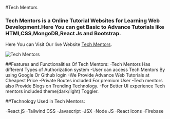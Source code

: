 #Tech Mentors
### Tech Mentors is a Online Tutorial Websites  for Learning Web Development.Here You can get Basic to Advance Tutorials like **HTMl**,**CSS**,**MongoDB**,**React Js** and **Bootstrap**.
Here You can Visit Our live Website [Tech Mentors](https://tech-mentors-2221d.web.app/).

![Tech Mentors](https://th.bing.com/th/id/OIP.ebNAwO_g5Dd4bZKk2AOAywHaEK?pid=ImgDet&rs=1)

##Features and Functionalities Of Tech Mentors:
-Tech Mentors Has different Types of Authorization system
-User can access Tech Mentors By using Google Or Github login
-We Provide Advance Web Tutorials at Cheapest Price
-Private Routes included For premium User
-Tech mentors also Provide Blogs on Trending Technology.
-For Better UI experience Tech mentors included theme(dark/light) Toggler.

##Technology Used in Tech Mentors:

-React jS
-Tailwind CSS
-Javascript
-JSX
-Node JS
-React Icons
-Firebase
